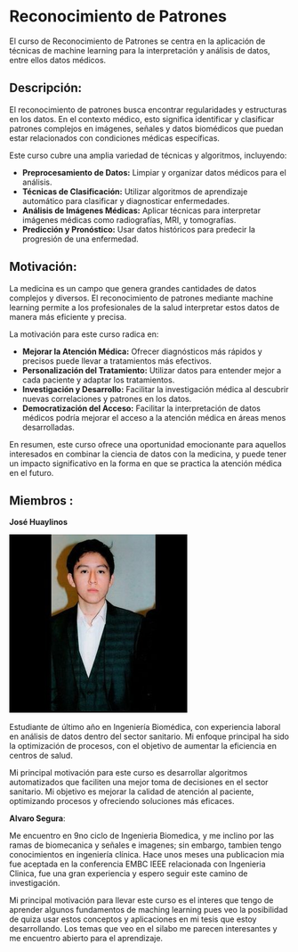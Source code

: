 # Reconocimiento de Patrones

El curso de Reconocimiento de Patrones se centra en la aplicación de técnicas de machine learning para la interpretación y análisis de datos, entre ellos datos médicos. 

## Descripción:

El reconocimiento de patrones  busca encontrar regularidades y estructuras en los datos. En el contexto médico, esto significa identificar y clasificar patrones complejos en imágenes, señales y datos biomédicos que puedan estar relacionados con condiciones médicas específicas.

Este curso cubre una amplia variedad de técnicas y algoritmos, incluyendo:

- **Preprocesamiento de Datos:** Limpiar y organizar datos médicos para el análisis.
- **Técnicas de Clasificación:** Utilizar algoritmos de aprendizaje automático para clasificar y diagnosticar enfermedades.
- **Análisis de Imágenes Médicas:** Aplicar técnicas para interpretar imágenes médicas como radiografías, MRI, y tomografías.
- **Predicción y Pronóstico:** Usar datos históricos para predecir la progresión de una enfermedad.

## Motivación:

La medicina es un campo que genera grandes cantidades de datos complejos y diversos. El reconocimiento de patrones mediante machine learning permite a los profesionales de la salud interpretar estos datos de manera más eficiente y precisa.

La motivación para este curso radica en:

- **Mejorar la Atención Médica:** Ofrecer diagnósticos más rápidos y precisos puede llevar a tratamientos más efectivos.
- **Personalización del Tratamiento:** Utilizar datos para entender mejor a cada paciente y adaptar los tratamientos.
- **Investigación y Desarrollo:** Facilitar la investigación médica al descubrir nuevas correlaciones y patrones en los datos.
- **Democratización del Acceso:** Facilitar la interpretación de datos médicos podría mejorar el acceso a la atención médica en áreas menos desarrolladas.

En resumen, este curso ofrece una oportunidad emocionante para aquellos interesados en combinar la ciencia de datos con la medicina, y puede tener un impacto significativo en la forma en que se practica la atención médica en el futuro.


## Miembros :

**José Huaylinos**

![Descripción de la Imagen](Imagenes/Read_me/huaylinos.jpg)


Estudiante de último año en Ingeniería Biomédica, con experiencia laboral en análisis de datos dentro del sector sanitario. Mi enfoque principal ha sido la optimización de procesos, con el objetivo de aumentar la eficiencia en centros de salud.

Mi principal motivación para este curso es desarrollar algoritmos automatizados que faciliten una mejor toma de decisiones en el sector sanitario. Mi objetivo es mejorar la calidad de atención al paciente, optimizando procesos y ofreciendo soluciones más eficaces.



**Alvaro Segura**:

Me encuentro en 9no ciclo de Ingenieria Biomedica, y me inclino por las ramas de biomecanica y señales e imagenes; sin embargo, tambien tengo conocimientos en ingeniería clínica. Hace unos meses una publicacion mia fue aceptada en la conferencia EMBC IEEE relacionada con Ingenieria Clinica, fue una gran experiencia y espero seguir este camino de investigación. 

Mi principal motivación para llevar este curso es el interes que tengo de aprender algunos fundamentos de maching learning pues veo la posibilidad de quiza usar estos conceptos y aplicaciones en mi tesis que estoy desarrollando. Los temas que veo en el silabo me parecen interesantes y me encuentro abierto para el aprendizaje. 

